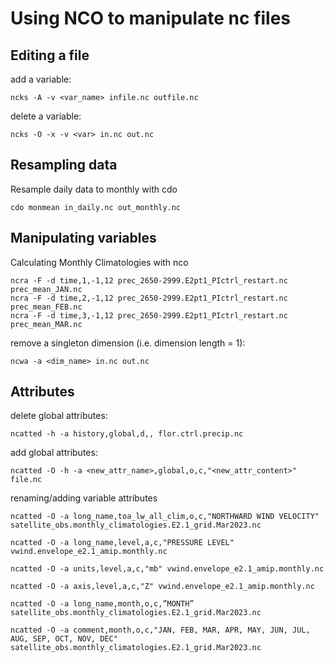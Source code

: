 # Using NCO to manipulate nc files

## Editing a file
add a variable:
```
ncks -A -v <var_name> infile.nc outfile.nc
```

delete a variable:
```
ncks -O -x -v <var> in.nc out.nc
```

## Resampling data
Resample daily data to monthly with cdo
```
cdo monmean in_daily.nc out_monthly.nc
```

## Manipulating variables
Calculating Monthly Climatologies with nco
```
ncra -F -d time,1,-1,12 prec_2650-2999.E2pt1_PIctrl_restart.nc prec_mean_JAN.nc
ncra -F -d time,2,-1,12 prec_2650-2999.E2pt1_PIctrl_restart.nc prec_mean_FEB.nc
ncra -F -d time,3,-1,12 prec_2650-2999.E2pt1_PIctrl_restart.nc prec_mean_MAR.nc
```

remove a singleton dimension (i.e. dimension length = 1):
```
ncwa -a <dim_name> in.nc out.nc
```

## Attributes
delete global attributes:
```
ncatted -h -a history,global,d,, flor.ctrl.precip.nc
```
add global attributes:
```
ncatted -O -h -a <new_attr_name>,global,o,c,"<new_attr_content>" file.nc
```

renaming/adding variable attributes
```
ncatted -O -a long_name,toa_lw_all_clim,o,c,"NORTHWARD WIND VELOCITY" satellite_obs.monthly_climatologies.E2.1_grid.Mar2023.nc

ncatted -O -a long_name,level,a,c,"PRESSURE LEVEL" vwind.envelope_e2.1_amip.monthly.nc

ncatted -O -a units,level,a,c,"mb" vwind.envelope_e2.1_amip.monthly.nc

ncatted -O -a axis,level,a,c,"Z" vwind.envelope_e2.1_amip.monthly.nc

ncatted -O -a long_name,month,o,c,”MONTH” satellite_obs.monthly_climatologies.E2.1_grid.Mar2023.nc

ncatted -O -a comment,month,o,c,"JAN, FEB, MAR, APR, MAY, JUN, JUL, AUG, SEP, OCT, NOV, DEC" satellite_obs.monthly_climatologies.E2.1_grid.Mar2023.nc
```
